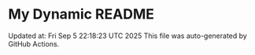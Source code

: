 # My Dynamic README
Updated at: Fri Sep  5 22:18:23 UTC 2025
This file was auto-generated by GitHub Actions.
